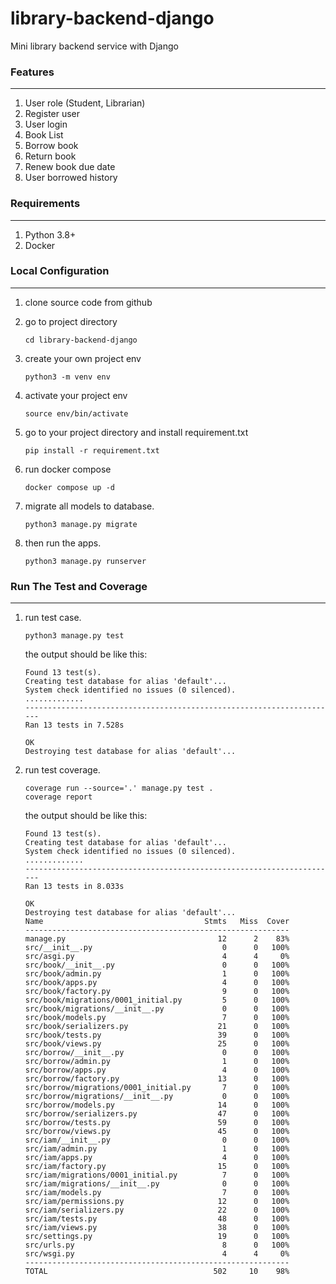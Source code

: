 # library-backend-django
Mini library backend service with Django

### Features
<hr>

1. User role (Student, Librarian)
2. Register user
3. User login
4. Book List
5. Borrow book
6. Return book
7. Renew book due date
8. User borrowed history


### Requirements
<hr>

1. Python 3.8+
2. Docker


### Local Configuration
<hr>

1. clone source code from github

2. go to project directory

   ```shell
   cd library-backend-django
   ```

3. create your own project env
   ```shell
   python3 -m venv env
   ```

4. activate your project env
   ``` shell
   source env/bin/activate
   ```

5. go to your project directory and install requirement.txt

   ```shell
   pip install -r requirement.txt
   ```
   
6. run docker compose

   ```shell
   docker compose up -d
   ```

7. migrate all models to database.

   ```shell
   python3 manage.py migrate
   ```
   
8. then run the apps.
   ```shell
   python3 manage.py runserver
   ```

### Run The Test and Coverage
<hr>

1. run test case.
   ```shell
   python3 manage.py test
   ```
   
   the output should be like this:
   ```shell
   Found 13 test(s).
   Creating test database for alias 'default'...
   System check identified no issues (0 silenced).
   .............
   ----------------------------------------------------------------------
   Ran 13 tests in 7.528s
   
   OK
   Destroying test database for alias 'default'...
   ```
   
2. run test coverage.
   ```shell
   coverage run --source='.' manage.py test .
   coverage report
   ```
   
   the output should be like this:
   ```shell
   Found 13 test(s).
   Creating test database for alias 'default'...
   System check identified no issues (0 silenced).
   .............
   ----------------------------------------------------------------------
   Ran 13 tests in 8.033s
   
   OK
   Destroying test database for alias 'default'...
   Name                                    Stmts   Miss  Cover
   -----------------------------------------------------------
   manage.py                                  12      2    83%
   src/__init__.py                             0      0   100%
   src/asgi.py                                 4      4     0%
   src/book/__init__.py                        0      0   100%
   src/book/admin.py                           1      0   100%
   src/book/apps.py                            4      0   100%
   src/book/factory.py                         9      0   100%
   src/book/migrations/0001_initial.py         5      0   100%
   src/book/migrations/__init__.py             0      0   100%
   src/book/models.py                          7      0   100%
   src/book/serializers.py                    21      0   100%
   src/book/tests.py                          39      0   100%
   src/book/views.py                          25      0   100%
   src/borrow/__init__.py                      0      0   100%
   src/borrow/admin.py                         1      0   100%
   src/borrow/apps.py                          4      0   100%
   src/borrow/factory.py                      13      0   100%
   src/borrow/migrations/0001_initial.py       7      0   100%
   src/borrow/migrations/__init__.py           0      0   100%
   src/borrow/models.py                       14      0   100%
   src/borrow/serializers.py                  47      0   100%
   src/borrow/tests.py                        59      0   100%
   src/borrow/views.py                        45      0   100%
   src/iam/__init__.py                         0      0   100%
   src/iam/admin.py                            1      0   100%
   src/iam/apps.py                             4      0   100%
   src/iam/factory.py                         15      0   100%
   src/iam/migrations/0001_initial.py          7      0   100%
   src/iam/migrations/__init__.py              0      0   100%
   src/iam/models.py                           7      0   100%
   src/iam/permissions.py                     12      0   100%
   src/iam/serializers.py                     22      0   100%
   src/iam/tests.py                           48      0   100%
   src/iam/views.py                           38      0   100%
   src/settings.py                            19      0   100%
   src/urls.py                                 8      0   100%
   src/wsgi.py                                 4      4     0%
   -----------------------------------------------------------
   TOTAL                                     502     10    98%
   ```
   
